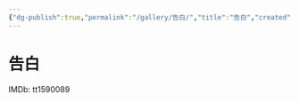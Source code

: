 ```yaml
---
{"dg-publish":true,"permalink":"/gallery/告白/","title":"告白","created":"2025-06-16T14:31:17.684+08:00"}
---
```



# 告白

IMDb: tt1590089
